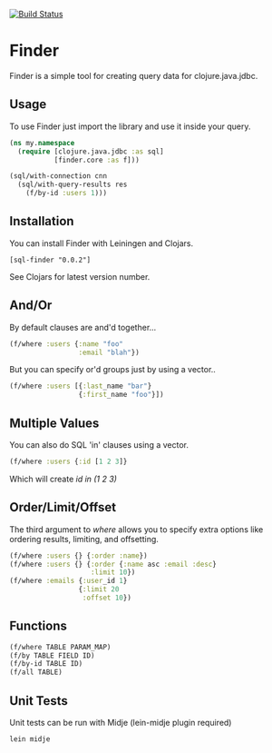 
[![Build Status](https://secure.travis-ci.org/rodnaph/finder.png?branch=master)](http://travis-ci.org/rodnaph/finder)

Finder
======

Finder is a simple tool for creating query data for clojure.java.jdbc.

Usage
-----

To use Finder just import the library and use it inside your query.

```clojure
(ns my.namespace
  (require [clojure.java.jdbc :as sql]
           [finder.core :as f]))

(sql/with-connection cnn
  (sql/with-query-results res
    (f/by-id :users 1)))
```

Installation
------------

You can install Finder with Leiningen and Clojars.

```
[sql-finder "0.0.2"]
```

See Clojars for latest version number.

And/Or
------

By default clauses are and'd together...

```clojure
(f/where :users {:name "foo"
                 :email "blah"})
```

But you can specify or'd groups just by using a vector..

```clojure
(f/where :users [{:last_name "bar"}
                 {:first_name "foo"}])
```

Multiple Values
---------------

You can also do SQL 'in' clauses using a vector.

```clojure
(f/where :users {:id [1 2 3]}
```

Which will create _id in (1 2 3)_

Order/Limit/Offset
------------------

The third argument to _where_ allows you to specify extra options
like ordering results, limiting, and offsetting.

```clojure
(f/where :users {} {:order :name})
(f/where :users {} {:order {:name asc :email :desc}
                    :limit 10})
(f/where :emails {:user_id 1}
                 {:limit 20
                  :offset 10})
```
Functions
---------

```clojure
(f/where TABLE PARAM_MAP)
(f/by TABLE FIELD ID)
(f/by-id TABLE ID)
(f/all TABLE)
```

Unit Tests
----------

Unit tests can be run with Midje (lein-midje plugin required)

```
lein midje
```

